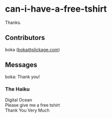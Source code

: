 # can-i-have-a-free-tshirt
Thanks.

## Contributors
boka (boka@slickage.com)

## Messages
boka:  Thank you!


### The Haiku
Digital Ocean  
Please give me a free tshirt  
Thank You Very Much  
